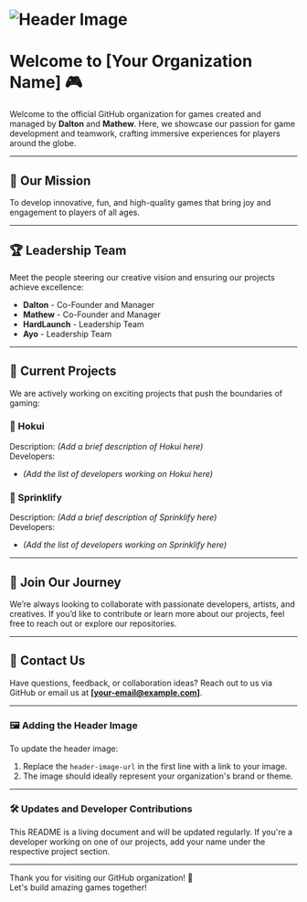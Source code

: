 # ![Header Image](header-image-url) <!-- Replace with your header image link -->

# Welcome to [Your Organization Name] 🎮

Welcome to the official GitHub organization for games created and managed by **Dalton** and **Mathew**. Here, we showcase our passion for game development and teamwork, crafting immersive experiences for players around the globe.

---

## 🎯 Our Mission
To develop innovative, fun, and high-quality games that bring joy and engagement to players of all ages.

---

## 🏆 Leadership Team
Meet the people steering our creative vision and ensuring our projects achieve excellence:
- **Dalton** - Co-Founder and Manager  
- **Mathew** - Co-Founder and Manager  
- **HardLaunch** - Leadership Team  
- **Ayo** - Leadership Team  

---

## 🌟 Current Projects
We are actively working on exciting projects that push the boundaries of gaming:

### 🔹 Hokui
Description: *(Add a brief description of Hokui here)*  
Developers:  
- *(Add the list of developers working on Hokui here)*  

### 🔹 Sprinklify
Description: *(Add a brief description of Sprinklify here)*  
Developers:  
- *(Add the list of developers working on Sprinklify here)*  

---

## 🤝 Join Our Journey
We’re always looking to collaborate with passionate developers, artists, and creatives. If you’d like to contribute or learn more about our projects, feel free to reach out or explore our repositories.

---

## 📩 Contact Us
Have questions, feedback, or collaboration ideas? Reach out to us via GitHub or email us at **[your-email@example.com]**.

---

### 🖼️ Adding the Header Image
To update the header image:
1. Replace the `header-image-url` in the first line with a link to your image.
2. The image should ideally represent your organization's brand or theme.

---

### 🛠️ Updates and Developer Contributions
This README is a living document and will be updated regularly. If you're a developer working on one of our projects, add your name under the respective project section.

---

Thank you for visiting our GitHub organization! 🚀  
Let's build amazing games together!
